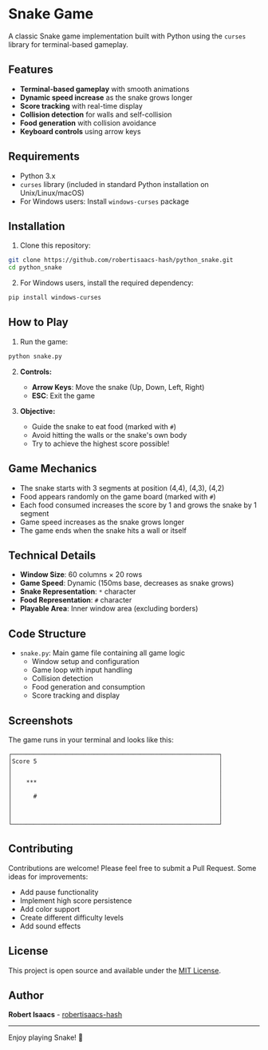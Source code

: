 # Snake Game

A classic Snake game implementation built with Python using the `curses` library for terminal-based gameplay.

## Features

- **Terminal-based gameplay** with smooth animations
- **Dynamic speed increase** as the snake grows longer
- **Score tracking** with real-time display
- **Collision detection** for walls and self-collision
- **Food generation** with collision avoidance
- **Keyboard controls** using arrow keys

## Requirements

- Python 3.x
- `curses` library (included in standard Python installation on Unix/Linux/macOS)
- For Windows users: Install `windows-curses` package

## Installation

1. Clone this repository:
```bash
git clone https://github.com/robertisaacs-hash/python_snake.git
cd python_snake
```

2. For Windows users, install the required dependency:
```bash
pip install windows-curses
```

## How to Play

1. Run the game:
```bash
python snake.py
```

2. **Controls:**
   - **Arrow Keys**: Move the snake (Up, Down, Left, Right)
   - **ESC**: Exit the game

3. **Objective:**
   - Guide the snake to eat food (marked with `#`)
   - Avoid hitting the walls or the snake's own body
   - Try to achieve the highest score possible!

## Game Mechanics

- The snake starts with 3 segments at position (4,4), (4,3), (4,2)
- Food appears randomly on the game board (marked with `#`)
- Each food consumed increases the score by 1 and grows the snake by 1 segment
- Game speed increases as the snake grows longer
- The game ends when the snake hits a wall or itself

## Technical Details

- **Window Size**: 60 columns × 20 rows
- **Game Speed**: Dynamic (150ms base, decreases as snake grows)
- **Snake Representation**: `*` character
- **Food Representation**: `#` character
- **Playable Area**: Inner window area (excluding borders)

## Code Structure

- `snake.py`: Main game file containing all game logic
  - Window setup and configuration
  - Game loop with input handling
  - Collision detection
  - Food generation and consumption
  - Score tracking and display

## Screenshots

The game runs in your terminal and looks like this:
```
┌──────────────────────────────────────────────────────────┐
│Score 5                                                   │
│                                                          │
│                                                          │
│    ***                                                   │
│                                                          │
│      #                                                   │
│                                                          │
│                                                          │
│                                                          │
└──────────────────────────────────────────────────────────┘
```

## Contributing

Contributions are welcome! Please feel free to submit a Pull Request. Some ideas for improvements:

- Add pause functionality
- Implement high score persistence
- Add color support
- Create different difficulty levels
- Add sound effects

## License

This project is open source and available under the [MIT License](LICENSE).

## Author

**Robert Isaacs** - [robertisaacs-hash](https://github.com/robertisaacs-hash)

---

Enjoy playing Snake! 🐍
